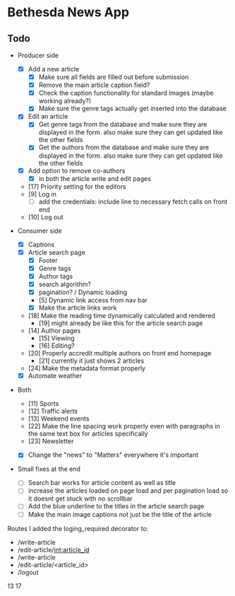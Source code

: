 # Bethesda News App

## Todo

- Producer side
    - [x] Add a new article
        - [x] Make sure all fields are filled out before submission
        - [x] Remove the main article caption field?
        - [x] Check the caption functionality for standard images (maybe working already?)
        - [x] Make sure the genre tags actually get inserted into the database
    - [x] Edit an article
        - [x] Get genre tags from the database and make sure they are displayed in the form. also make sure they can get updated like the other fields
        - [x] Get the authors from the database and make sure they are displayed in the form. also make sure they can get updated like the other fields
    - [x] Add option to remove co-authors
        - [x] in both the article write and edit pages
    - [17] Priority setting for the editors
    - [9] Log in
        - [ ] add the credentials: include line to necessary fetch calls on front end 
    - [10] Log out

- Consumer side
    - [x] Captions
    - [x] Article search page
        - [x] Footer
        - [x] Genre tags
        - [x] Author tags
        - [x] search algorithm?
        - [x] pagination? / Dynamic loading
        - [5] Dynamic link access from nav bar
        - [x] Make the article links work
    - [18] Make the reading time dynamically calculated and rendered
        - [19] might already be like this for the article search page 
    - [14] Author pages
        - [15] Viewing
        - [16] Editing?
    - [20] Properly accredit multiple authors on front end homepage
        - [21] currently it just shows 2 articles
    - [24] Make the metadata format properly
    - [x] Automate weather

- Both
    - [11] Sports
    - [12] Traffic alerts
    - [13] Weekend events
    - [22] Make the line spacing work properly even with paragraphs in the same text box for articles specifically
    - [23] Newsletter
    - [x] Change the "news" to "Matters" everywhere it's important


- Small fixes at the end
    - [ ] Search bar works for article content as well as title
    - [ ] increase the articles loaded on page load and per pagination load so it doesnt get stuck with no scrollbar
    - [ ] Add the blue underline to the titles in the article search page
    - [ ] Make the main image captions not just be the title of the article

Routes I added the loging_required decorator to:
- /write-article
- /edit-article/<int:article_id>
- /write-article
- /edit-article/<article_id>
- /logout

13
17